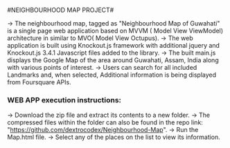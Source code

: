 #NEIGHBOURHOOD MAP PROJECT#

-> The neighbourhood map, tagged as "Neighbourhood Map of Guwahati" is a single page web application based on MVVM ( Model View ViewModel) architecture in similar to MVO( Model View Octupus).
-> The web application is built using Knockout.js framework with additional jquery and Knockout.js 3.4.1  Javascript files added to the library.
-> The built main.js displays the Google Map of the area around Guwahati, Assam, India along with various points of interest.
-> Users can search for all included Landmarks and, when selected, Additional information is being displayed from Foursquare APIs.

### WEB APP execution instructions:
-> Download the zip file and extract its contents to a new folder.
-> The compressed files within the folder can also be found in the repo link: "https://github.com/dextrocodex/Neighbourhood-Map".
-> Run the Map.html file.
-> Select any of the places on the list to view its information.